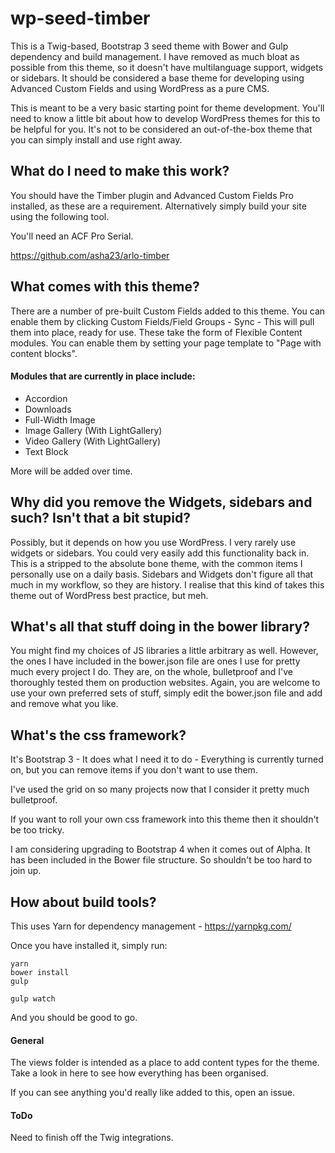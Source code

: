 # wp-seed-timber

This is a Twig-based, Bootstrap 3 seed theme with Bower and Gulp dependency and build management. I have removed as much bloat as possible from this theme, so it doesn't have multilanguage support, widgets or sidebars. It should be considered a base theme for developing using Advanced Custom Fields and using WordPress as a pure CMS.

This is meant to be a very basic starting point for theme development. You'll need to know a little bit about how to develop WordPress themes for this to be helpful for you. It's not to be considered an out-of-the-box theme that you can simply install and use right away.

## What do I need to make this work?

You should have the Timber plugin and Advanced Custom Fields Pro installed, as these are a requirement. Alternatively simply build your site using the following tool.

You'll need an ACF Pro Serial.

https://github.com/asha23/arlo-timber

## What comes with this theme?

There are a number of pre-built Custom Fields added to this theme. You can enable them by clicking Custom Fields/Field Groups - Sync - This will pull them into place, ready for use. These take the form of Flexible Content modules. You can enable them by setting your page template to "Page with content blocks".

#### Modules that are currently in place include:

* Accordion
* Downloads
* Full-Width Image
* Image Gallery (With LightGallery)
* Video Gallery (With LightGallery)
* Text Block

More will be added over time.

## Why did you remove the Widgets, sidebars and such? Isn't that a bit stupid?

Possibly, but it depends on how you use WordPress. I very rarely use widgets or sidebars. You could very easily add this functionality back in. This is a stripped to the absolute bone theme, with the common items I personally use on a daily basis. Sidebars and Widgets don't figure all that much in my workflow, so they are history. I realise that this kind of takes this theme out of WordPress best practice, but meh.

## What's all that stuff doing in the bower library?

You might find my choices of JS libraries a little arbitrary as well. However, the ones I have included in the bower.json file are ones I use for pretty much every project I do. They are, on the whole, bulletproof and I've thoroughly tested them on production websites. Again, you are welcome to use your own preferred sets of stuff, simply edit the bower.json file and add and remove what you like.

## What's the css framework?

It's Bootstrap 3 - It does what I need it to do - Everything is currently turned on, but you can remove items if you don't want to use them.

I've used the grid on so many projects now that I consider it pretty much bulletproof.

If you want to roll your own css framework into this theme then it shouldn't be too tricky.

I am considering upgrading to Bootstrap 4 when it comes out of Alpha. It has been included in the Bower file structure. So shouldn't be too hard to join up.

## How about build tools?

This uses Yarn for dependency management - https://yarnpkg.com/

Once you have installed it, simply run:

	yarn   
	bower install   
	gulp

	gulp watch

And you should be good to go.

#### General

The views folder is intended as a place to add content types for the theme. Take a look in here to see how everything has been organised.

If you can see anything you'd really like added to this, open an issue.

#### ToDo

Need to finish off the Twig integrations.
